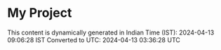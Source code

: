 # My Project

This content is dynamically generated in Indian Time (IST): 2024-04-13 09:06:28 IST
Converted to UTC: 2024-04-13 03:36:28 UTC

